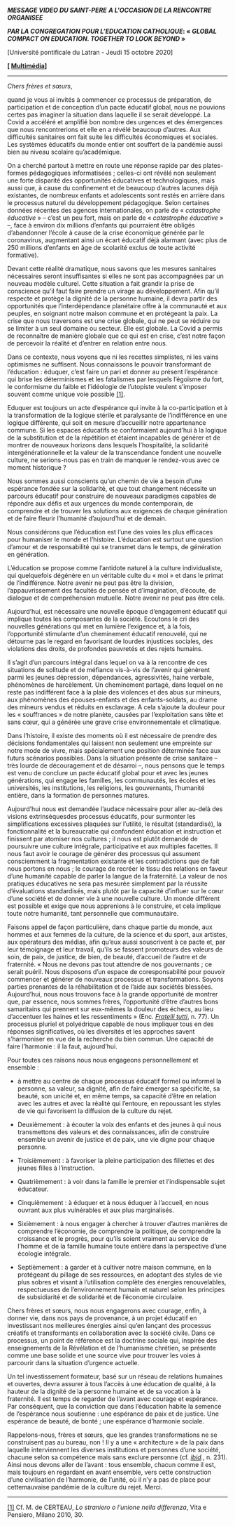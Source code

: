 ***MESSAGE VIDEO DU SAINT-PERE*** ***A L'OCCASION DE LA RENCONTRE ORGANISEE***

***PAR LA CONGREGATION POUR L’EDUCATION CATHOLIQUE*: « *GLOBAL COMPACT ON EDUCATION. TOGETHER TO LOOK BEYOND* »**

[Université pontificale du Latran - Jeudi 15 octobre 2020]

**[ [Multimédia](http://w2.vatican.va/content/francesco/fr/events/event.dir.html/content/vaticanevents/fr/2020/10/15/videomessaggio-globalcompactoneducation.html)]**

* * *

*Chers frères et sœurs*,

quand je vous ai invités à commencer ce processus de préparation, de participation et de conception d’un pacte éducatif global, nous ne pouvions certes pas imaginer la situation dans laquelle il se serait développé. La Covid a accéléré et amplifié bon nombre des urgences et des émergences que nous rencontrerions et elle en a révélé beaucoup d’autres. Aux difficultés sanitaires ont fait suite les difficultés économiques et sociales. Les systèmes éducatifs du monde entier ont souffert de la pandémie aussi bien au niveau scolaire qu’académique.

On a cherché partout à mettre en route une réponse rapide par des plates-formes pédagogiques informatisées ; celles-ci ont révélé non seulement une forte disparité des opportunités éducatives et technologiques, mais aussi que, à cause du confinement et de beaucoup d’autres lacunes déjà existantes, de nombreux enfants et adolescents sont restés en arrière dans le processus naturel du développement pédagogique. Selon certaines données récentes des agences internationales, on parle de « *catastrophe éducative* » – c’est un peu fort, mais on parle de « *catastrophe éducative* » –, face à environ dix millions d’enfants qui pourraient être obligés d’abandonner l’école à cause de la crise économique générée par le coronavirus, augmentant ainsi un écart éducatif déjà alarmant (avec plus de 250 millions d’enfants en âge de scolarité exclus de toute activité formative).

Devant cette réalité dramatique, nous savons que les mesures sanitaires nécessaires seront insuffisantes si elles ne sont pas accompagnées par un nouveau modèle culturel. Cette situation a fait grandir la prise de conscience qu’il faut faire prendre un virage au développement. Afin qu’il respecte et protège la dignité de la personne humaine, il devra partir des opportunités que l’interdépendance planétaire offre à la communauté et aux peuples, en soignant notre maison commune et en protégeant la paix. La crise que nous traversons est une crise globale, qui ne peut se réduire ou se limiter à un seul domaine ou secteur. Elle est globale. La Covid a permis de reconnaître de manière globale que ce qui est en crise, c’est notre façon de percevoir la réalité et d’entrer en relation entre nous.

Dans ce contexte, nous voyons que ni les recettes simplistes, ni les vains optimismes ne suffisent. Nous connaissons le pouvoir transformant de l’éducation : éduquer, c’est faire un pari et donner au présent l’espérance qui brise les déterminismes et les fatalismes par lesquels l’égoïsme du fort, le conformisme du faible et l’idéologie de l’utopiste veulent s’imposer souvent comme unique voie possible [[1]](#_ftn1 "").

Eduquer est toujours un acte d’espérance qui invite à la co-participation et à la transformation de la logique stérile et paralysante de l’indifférence en une logique différente, qui soit en mesure d’accueillir notre appartenance commune. Si les espaces éducatifs se conformaient aujourd’hui à la logique de la substitution et de la répétition et étaient incapables de générer et de montrer de nouveaux horizons dans lesquels l’hospitalité, la solidarité intergénérationnelle et la valeur de la transcendance fondent une nouvelle culture, ne serions-nous pas en train de manquer le rendez-vous avec ce moment historique ?

Nous sommes aussi conscients qu’un chemin de vie a besoin d’une espérance fondée sur la solidarité, et que tout changement nécessite un parcours éducatif pour construire de nouveaux paradigmes capables de répondre aux défis et aux urgences du monde contemporain, de comprendre et de trouver les solutions aux exigences de chaque génération et de faire fleurir l’humanité d’aujourd’hui et de demain.

Nous considérons que l’éducation est l’une des voies les plus efficaces pour humaniser le monde et l’histoire. L’éducation est surtout une question d’amour et de responsabilité qui se transmet dans le temps, de génération en génération.

L’éducation se propose comme l’antidote naturel à la culture individualiste, qui quelquefois dégénère en un véritable culte du « moi » et dans le primat de l’indifférence. Notre avenir ne peut pas être la division, l’appauvrissement des facultés de pensée et d’imagination, d’écoute, de dialogue et de compréhension mutuelle. Notre avenir ne peut pas être cela.

Aujourd’hui, est nécessaire une nouvelle époque d’engagement éducatif qui implique toutes les composantes de la société. Ecoutons le cri des nouvelles générations qui met en lumière l’exigence et, à la fois, l’opportunité stimulante d’un cheminement éducatif renouvelé, qui ne détourne pas le regard en favorisant de lourdes injustices sociales, des violations des droits, de profondes pauvretés et des rejets humains.

Il s’agit d’un parcours intégral dans lequel on va à la rencontre de ces situations de solitude et de méfiance vis-à-vis de l’avenir qui génèrent parmi les jeunes dépression, dépendances, agressivités, haine verbale, phénomènes de harcèlement. Un cheminement partagé, dans lequel on ne reste pas indifférent face à la plaie des violences et des abus sur mineurs, aux phénomènes des épouses-enfants et des enfants-soldats, au drame des mineurs vendus et réduits en esclavage. A cela s’ajoute la douleur pour les « souffrances » de notre planète, causées par l’exploitation sans tête et sans cœur, qui a générée une grave crise environnementale et climatique.

Dans l’histoire, il existe des moments où il est nécessaire de prendre des décisions fondamentales qui laissent non seulement une empreinte sur notre mode de vivre, mais spécialement une position déterminée face aux futurs scénarios possibles. Dans la situation présente de crise sanitaire – très lourde de découragement et de désarroi –, nous pensons que le temps est venu de conclure un pacte éducatif global pour et avec les jeunes générations, qui engage les familles, les communautés, les écoles et les universités, les institutions, les religions, les gouvernants, l’humanité entière, dans la formation de personnes matures.

Aujourd’hui nous est demandée l’audace nécessaire pour aller au-delà des visions extrinsèquesdes processus éducatifs, pour surmonter les simplifications excessives plaquées sur l’utilité, le résultat (standardisé), la fonctionnalité et la bureaucratie qui confondent éducation et instruction et finissent par atomiser nos cultures ; il nous est plutôt demandé de poursuivre une culture intégrale, participative et aux multiples facettes. Il nous faut avoir le courage de générer des processus qui assument consciemment la fragmentation existante et les contradictions que de fait nous portons en nous ; le courage de recréer le tissu des relations en faveur d’une humanité capable de parler la langue de la fraternité. La valeur de nos pratiques éducatives ne sera pas mesurée simplement par la réussite d’évaluations standardisés, mais plutôt par la capacité d’influer sur le cœur d’une société et de donner vie à une nouvelle culture. Un monde différent est possible et exige que nous apprenions à le construire, et cela implique toute notre humanité, tant personnelle que communautaire.

Faisons appel de façon particulière, dans chaque partie du monde, aux hommes et aux femmes de la culture, de la science et du sport, aux artistes, aux opérateurs des médias, afin qu’eux aussi souscrivent à ce pacte et, par leur témoignage et leur travail, qu’ils se fassent promoteurs des valeurs de soin, de paix, de justice, de bien, de beauté, d’accueil de l’autre et de fraternité. « Nous ne devons pas tout attendre de nos gouvernants ; ce serait puéril. Nous disposons d’un espace de coresponsabilité pour pouvoir commencer et générer de nouveaux processus et transformations. Soyons parties prenantes de la réhabilitation et de l’aide aux sociétés blessées. Aujourd’hui, nous nous trouvons face à la grande opportunité de montrer que, par essence, nous sommes frères, l’opportunité d’être d’autres bons samaritains qui prennent sur eux-mêmes la douleur des échecs, au lieu d’accentuer les haines et les ressentiments » (Enc. *[Fratelli tutti](http://www.vatican.va/content/francesco/fr/encyclicals/documents/papa-francesco_20201003_enciclica-fratelli-tutti.html#77)*, n. 77). Un processus pluriel et polyédrique capable de nous impliquer tous en des réponses significatives, où les diversités et les approches savent s’harmoniser en vue de la recherche du bien commun. Une capacité de faire l’harmonie : il la faut, aujourd’hui.

Pour toutes ces raisons nous nous engageons personnellement et ensemble :

- à mettre au centre de chaque processus éducatif formel ou informel la personne, sa valeur, sa dignité, afin de faire émerger sa spécificité, sa beauté, son unicité et, en même temps, sa capacité d’être en relation avec les autres et avec la réalité qui l’entoure, en repoussant les styles de vie qui favorisent la diffusion de la culture du rejet.

- Deuxièmement : à écouter la voix des enfants et des jeunes à qui nous transmettons des valeurs et des connaissances, afin de construire ensemble un avenir de justice et de paix, une vie digne pour chaque personne.

- Troisièmement : à favoriser la pleine participation des fillettes et des jeunes filles à l’instruction.

- Quatrièmement : à voir dans la famille le premier et l’indispensable sujet éducateur.

- Cinquièmement : à éduquer et à nous éduquer à l’accueil, en nous ouvrant aux plus vulnérables et aux plus marginalisés.

- Sixièmement : à nous engager à chercher à trouver d’autres manières de comprendre l’économie, de comprendre la politique, de comprendre la croissance et le progrès, pour qu’ils soient vraiment au service de l’homme et de la famille humaine toute entière dans la perspective d’une écologie intégrale.

- Septièmement : à garder et à cultiver notre maison commune, en la protégeant du pillage de ses ressources, en adoptant des styles de vie plus sobres et visant à l’utilisation complète des énergies renouvelables, respectueuses de l’environnement humain et naturel selon les principes de subsidiarité et de solidarité et de l’économie circulaire.

Chers frères et sœurs, nous nous engagerons avec courage, enfin, à donner vie, dans nos pays de provenance, à un projet éducatif en investissant nos meilleures énergies ainsi qu’en lançant des processus créatifs et transformants en collaboration avec la société civile. Dans ce processus, un point de référence est la doctrine sociale qui, inspirée des enseignements de la Révélation et de l’humanisme chrétien, se présente comme une base solide et une source vive pour trouver les voies à parcourir dans la situation d’urgence actuelle.

Un tel investissement formateur, basé sur un réseau de relations humaines et ouvertes, devra assurer à tous l’accès à une éducation de qualité, à la hauteur de la dignité de la personne humaine et de sa vocation à la fraternité. Il est temps de regarder de l’avant avec courage et espérance. Par conséquent, que la conviction que dans l’éducation habite la semence de l’espérance nous soutienne : une espérance de paix et de justice. Une espérance de beauté, de bonté ; une espérance d’harmonie sociale.

Rappelons-nous, frères et sœurs, que les grandes transformations ne se construisent pas au bureau, non ! Il y a une « architecture » de la paix dans laquelle interviennent les diverses institutions et personnes d’une société, chacune selon sa compétence mais sans exclure personne (cf. *[ibid](http://www.vatican.va/content/francesco/fr/encyclicals/documents/papa-francesco_20201003_enciclica-fratelli-tutti.html#231).*, n. 231). Ainsi nous devons aller de l’avant : tous ensemble, chacun comme il est, mais toujours en regardant en avant ensemble, vers cette construction d’une civilisation de l’harmonie, de l’unité, où il n’y a pas de place pour cettemauvaise pandémie de la culture du rejet. Merci.

* * *

[[1]](#_ftnref1 "") Cf. M. de CERTEAU, *Lo straniero o l’unione nella differenza*, Vita e Pensiero, Milano 2010, 30.